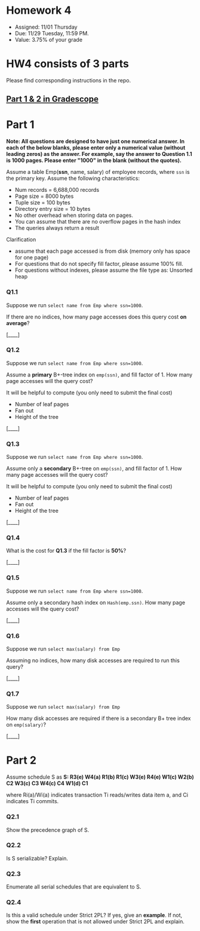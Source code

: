 # Homework 4

* Assigned: 11/01 Thursday
* Due: 11/29 Tuesday, 11:59 PM.
* Value: 3.75% of your grade

# HW4 consists of 3 parts

Please find corresponding instructions in the repo.

## [Part 1 & 2 in Gradescope](https://www.gradescope.com)

# Part 1

**Note: All questions are designed to have just one numerical answer. In each of the below blanks, please enter only a numerical value (without leading zeros) as the answer. For example, say the answer to Question 1.1 is 1000 pages. Please enter "1000" in the blank (without the quotes).**

Assume a table Emp(**ssn**, name, salary) of employee records, where `ssn` is the primary key.  Assume the following characteristics:

* Num records = 6,688,000 records
* Page size = 8000 bytes
* Tuple size = 100 bytes
* Directory entry size = 10 bytes
* No other overhead when storing data on pages.
* You can assume that there are no overflow pages in the hash index
* The queries always return a result

Clarification

* assume that each page accessed is from disk (memory only has space for one page)
* For questions that do not specify fill factor, please assume 100% fill.
* For questions without indexes, please assume the file type as: Unsorted heap

### Q1.1

Suppose we run `select name from Emp where ssn=1000`.

If there are no indices, how many page accesses does this query cost **on average**?

[____]

### Q1.2

Suppose we run `select name from Emp where ssn=1000`.

Assume a **primary** B+-tree index on `emp(ssn)`, and fill factor of 1. How many page accesses will the query cost?

It will be helpful to compute (you only need to submit the final cost)

* Number of leaf pages
* Fan out 
* Height of the tree

[____]

### Q1.3

Suppose we run `select name from Emp where ssn=1000`.

Assume only a **secondary** B+-tree on `emp(ssn)`, and fill factor of 1. How many page accesses will the query cost?

It will be helpful to compute (you only need to submit the final cost)

* Number of leaf pages
* Fan out 
* Height of the tree

[____]

### Q1.4

What is the cost for **Q1.3** if the fill factor is **50%**?

[____]

### Q1.5

Suppose we run `select name from Emp where ssn=1000`.

Assume only a secondary hash index on `Hash(emp.ssn)`. How many page accesses will the query cost?

[____]

### Q1.6

Suppose we run `select max(salary) from Emp`

Assuming no indices, how many disk accesses are required to run this query?

[____]


### Q1.7

Suppose we run `select max(salary) from Emp`

How many disk accesses are required if there is a secondary B+ tree index on `emp(salary)`?

[____]



# Part 2

Assume schedule S as
**S: R3(e) W4(a) R1(b) R1(c) W3(e) R4(e) W1(c) W2(b) C2 W3(c) C3 W4(c) C4 W1(d) C1**

where Ri(a)/Wi(a) indicates transaction Ti reads/writes data item a, and Ci indicates Ti commits.


### Q2.1
Show the precedence graph of S.

### Q2.2
Is S serializable? Explain.

### Q2.3
Enumerate all serial schedules that are equivalent to S.

### Q2.4
Is this a valid schedule under Strict 2PL? If yes, give an **example**. If not, show the **first** operation that is not allowed under Strict 2PL and explain.
